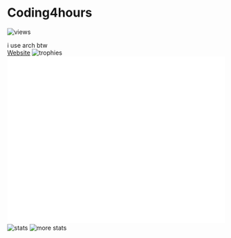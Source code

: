 <!--# HORRAY MY GITHUB ACTIONS ARE BACK!!!! 8/24/2024 9:55 AM PST-->
# Coding4hours

![views](https://komarev.com/ghpvc/?username=Coding4Hours)

i use arch btw
<br/>
[Website](https://coding4hours.is-a.dev)
![trophies](https://github-profile-trophy.vercel.app/?username=coding4hours&no-frame=true&row=1&&margin-w=20&no-bg=true)
![metrics](/github-metrics.svg)
![stats](https://github-readme-stats.vercel.app/api?username=Coding4hours&show_icons=true&hide_border=false&show_owner=true&theme=rose_pine)
![more stats](https://github-readme-streak-stats.vercel.app/?user=Coding4hours&theme=rose_pine&hide_border=true)
